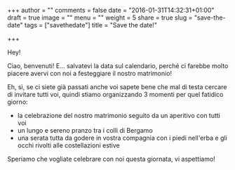 +++
author = ""
comments = false
date = "2016-01-31T14:32:31+01:00"
draft = true
image = ""
menu = ""
weight = 5
share = true
slug = "save-the-date"
tags = ["savethedate"]
title = "Save the date!"

+++

Hey!

Ciao, benvenuti! E... salvatevi la data sul calendario, perché ci farebbe molto piacere avervi con noi a festeggiare il nostro matrimonio!

Eh, sì, se ci siete già passati anche voi sapete bene che mal di testa cercare di invitare tutti voi, quindi stiamo organizzando 3 momenti per quel fatidico giorno: 

- la celebrazione del nostro matrimonio seguito da un aperitivo con tutti voi
- un lungo e sereno pranzo tra i colli di Bergamo
- una serata tutta da godere in vostra compagnia con i piedi nell'erba e gli occhi rivolti alle costellazioni estive

Speriamo che vogliate celebrare con noi questa giornata, vi aspettiamo!